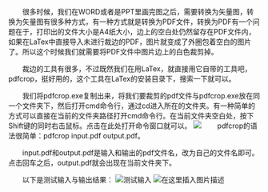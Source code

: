 ﻿&emsp;&emsp;很多时候，我们在WORD或者是PPT里画完图之后，需要转换为矢量图，转换为矢量图有很多种方式，有一种方式就是转换为PDF文件，转换为PDF有一个问题在于，打印出的文件大小是A4纸大小，边上的空白处仍然留存在PDF文件内，如果在LaTex中直接导入未进行裁边的PDF，图片就变成了外圈包着空白的图片了。所以这个时候我们就需要将PDF文件中图片边上的白色裁剪掉。

&emsp;&emsp;裁边的工具有很多，不过既然我们在用LaTex，就直接用它自带的工具吧，pdfcrop，挺好用的，这个工具在LaTex的安装目录下，搜索一下就可以。

&emsp;&emsp;我们将pdfcrop.exe复制出来，将我们要裁剪的pdf文件与pdfcrop.exe放在同一个文件夹下，然后打开cmd命令行，通过cd进入所在的文件夹。有一种简单的方式可以直接在当前的文件夹路径打开cmd命令行。在当前文件夹空白处，按下Shift键的同时右击鼠标。点击在此处打开命令窗口就可以。
![](https://img-blog.csdnimg.cn/20200503150309770.png#pic_center)
&emsp;&emsp;pdfcrop的语法很简单：pdfcrop input.pdf output.pdf。

&emsp;&emsp;input.pdf和output.pdf是输入和输出的pdf文件名，改为自己的文件名即可。点击回车之后，output.pdf就会出现在当前文件夹下。

&emsp;&emsp;以下是测试输入与输出结果：
![测试输入](https://img-blog.csdnimg.cn/20200503150906282.png#pic_center)
![在这里插入图片描述](https://img-blog.csdnimg.cn/20200503151521200.png#pic_center)
